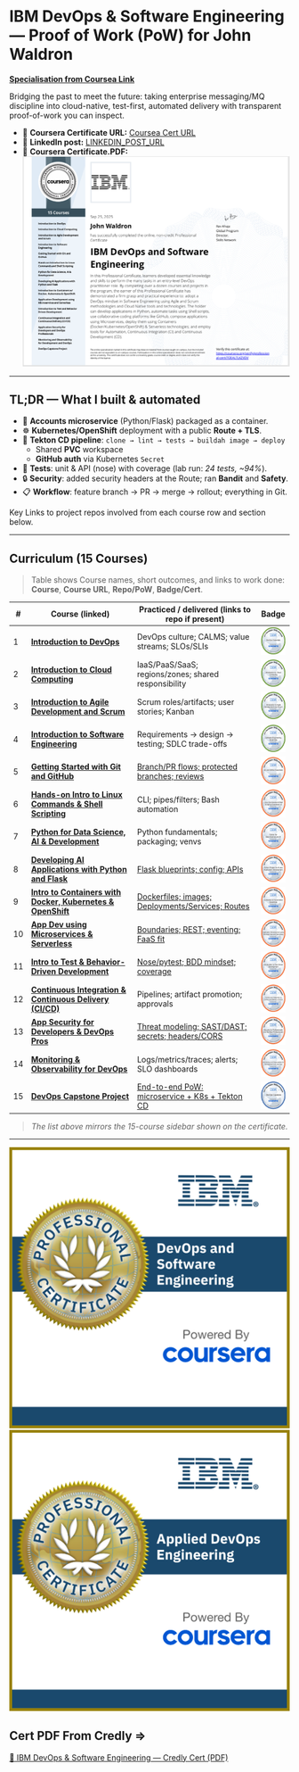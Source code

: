 # IBM DevOps & Software Engineering — Proof of Work (PoW) for **John Waldron**
**[Specialisation from Coursea Link](https://www.coursera.org/professional-certificates/devops-and-software-engineering)**


Bridging the past to meet the future: taking enterprise messaging/MQ discipline into
cloud-native, test-first, automated delivery with transparent proof-of-work you can inspect.

- 🔗 **Coursera Certificate URL:** <!-- update if needed -->
  [Coursea Cert URL](https://coursera.org/verify/professional-cert/70EALTLKZVDV)
- 🧵 **LinkedIn post:** <!-- add your public post URL -->
  [LINKEDIN_POST_URL](https://www.linkedin.com/posts/johndtwaldron_devops-ci-kubernetes-activity-7377097670714163201-x6L3?utm_source=share&utm_medium=member_desktop&rcm=ACoAABU-Qp4BtdglKBjC9FI_b6dDeW8j4nZl2Rs)
- 🔗 **Coursera Certificate.PDF:** <!-- update if needed -->
  [![IBM DevOps & Software Engineering Certificate](JDW-Badges/0.JDW.IrishBitcoinMan.DevOps_Cert.png)](JDW-Certs/0.JDW.IrishBitcoinMan.DevOps-Cert.pdf)

---

## TL;DR — What I built & automated

- 🧩 **Accounts microservice** (Python/Flask) packaged as a container.
- ☸️ **Kubernetes/OpenShift** deployment with a public **Route + TLS**.
- 🤖 **Tekton CD pipeline**: `clone → lint → tests → buildah image → deploy`
  - Shared **PVC** workspace
  - **GitHub auth** via Kubernetes `Secret`
- 🧪 **Tests**: unit & API (nose) with coverage (lab run: *24 tests, ~94%*).
- 🔒 **Security**: added security headers at the Route; ran **Bandit** and **Safety**.
- 📋 **Workflow**: feature branch → PR → merge → rollout; everything in Git.

Key Links to project repos involved from each course row and section below.

---

## Curriculum (15 Courses)

> Table shows Course names, short outcomes, and links to work done:
> **Course**, **Course URL**, **Repo/PoW**, **Badge/Cert**.

| # | Course (linked) | Practiced / delivered (links to repo if present) | Badge |
|---|---|---|---|
| 1 | [**Introduction to DevOps**](https://www.coursera.org/learn/intro-to-devops?specialization=devops-and-software-engineering) | DevOps culture; CALMS; value streams; SLOs/SLIs | [<img src="JDW-Badges/1.devops-essentials.2.png" alt="DevOps badge" height="50">](JDW-Badges/1.devops-essentials.2.png) |
| 2 | [**Introduction to Cloud Computing**](https://www.coursera.org/learn/introduction-to-cloud?specialization=devops-and-software-engineering) | IaaS/PaaS/SaaS; regions/zones; shared responsibility | [<img src="JDW-Badges/2.introduction-to-cloud-computing.png" alt="Cloud badge" height="50">](JDW-Badges/2.introduction-to-cloud-computing.png) |
| 3 | [**Introduction to Agile Development and Scrum**](https://www.coursera.org/learn/agile-development-and-scrum?specialization=devops-and-software-engineering) | Scrum roles/artifacts; user stories; Kanban | [<img src="JDW-Badges/3.introduction-to-agile-development-and-scrum.png" alt="Agile badge" height="50">](JDW-Badges/3.introduction-to-agile-development-and-scrum.png) |
| 4 | [**Introduction to Software Engineering**](https://www.coursera.org/learn/introduction-to-software-engineering?specialization=devops-and-software-engineering) | Requirements → design → testing; SDLC trade-offs | [<img src="JDW-Badges/software-engineering-essentials.png" alt="Software Eng badge" height="50">](JDW-Badges/software-engineering-essentials.png) |
| 5 | [**Getting Started with Git and GitHub**](https://www.coursera.org/learn/getting-started-with-git-and-github?specialization=devops-and-software-engineering) | [Branch/PR flows; protected branches; reviews](https://github.com/johndtwaldron/jbbmo-Introduction-to-Git-and-GitHub) | [<img src="JDW-Badges/5.git-and-github-essentials.png" alt="Git badge" height="50">](JDW-Badges/5.git-and-github-essentials.png) |
| 6 | [**Hands-on Intro to Linux Commands & Shell Scripting**](https://www.coursera.org/learn/hands-on-introduction-to-linux-commands-and-shell-scripting?specialization=devops-and-software-engineering) | CLI; pipes/filters; Bash automation | [<img src="JDW-Badges/6.linux-commands-shell-scripting-essentials-v2.png" alt="Linux badge" height="50">](JDW-Badges/6.linux-commands-shell-scripting-essentials-v2.png) |
| 7 | [**Python for Data Science, AI & Development**](https://www.coursera.org/learn/python-for-applied-data-science-ai?specialization=devops-and-software-engineering) | Python fundamentals; packaging; venvs | [<img src="JDW-Badges/7.python-for-data-science-and-ai.png" alt="PyDS badge" height="50">](JDW-Badges/7.python-for-data-science-and-ai.png) |
| 8 | [**Developing AI Applications with Python and Flask**](https://www.coursera.org/learn/python-project-for-ai-application-development?specialization=devops-and-software-engineering) | [Flask blueprints; config; APIs](https://github.com/johndtwaldron/oaqjp-final-project-emb-ai) | [<img src="JDW-Badges/8.python-project-for-ai-and-application-development.png" alt="Flask AI badge" height="50">](JDW-Badges/8.python-project-for-ai-and-application-development.png) |
| 9 | [**Intro to Containers with Docker, Kubernetes & OpenShift**](https://www.coursera.org/learn/ibm-containers-docker-kubernetes-openshift?specialization=devops-and-software-engineering) | [Dockerfiles; images; Deployments/Services; Routes](https://github.com/johndtwaldron/IBM-guestbook-k8s-lab-JDW-PoW) | [<img src="JDW-Badges/9.containers-kubernetes-essentials.1.png" alt="K8s badge" height="50">](JDW-Badges/9.containers-kubernetes-essentials.1.png) |
| 10 | [**App Dev using Microservices & Serverless**](https://www.coursera.org/learn/applications-development-microservices-serverless-openshift?specialization=devops-and-software-engineering) | [Boundaries; REST; eventing; FaaS fit](https://github.com/johndtwaldron/IBM.App.Dev.Microserv.serverless-JDW-POW) | [<img src="JDW-Badges/10.application-development-using-microservices-and-ser.png" alt="Microservices badge" height="50">](JDW-Badges/10.application-development-using-microservices-and-ser.png) |
| 11 | [**Intro to Test & Behavior-Driven Development**](https://www.coursera.org/learn/test-and-behavior-driven-development-tdd-bdd?specialization=devops-and-software-engineering) |  [Nose/pytest; BDD mindset; coverage](https://github.com/johndtwaldron/IBM-tdd-bdd-final-project-JDW-PoW) | [<img src="JDW-Badges/11.introduction-to-test-driven-development.1.png" alt="TDD/BDD badge" height="50">](JDW-Badges/11.introduction-to-test-driven-development.1.png) |
| 12 | [**Continuous Integration & Continuous Delivery (CI/CD)**](https://www.coursera.org/learn/continuous-integration-and-continuous-delivery-ci-cd?specialization=devops-and-software-engineering) | Pipelines; artifact promotion; approvals | [<img src="JDW-Badges/12.continuous-integration-continuous-delivery-ci-cd.1.png" alt="CI/CD badge" height="50">](JDW-Badges/12.continuous-integration-continuous-delivery-ci-cd.1.png) |
| 13 | [**App Security for Developers & DevOps Pros**](https://www.coursera.org/learn/application-security-for-developers-devops?specialization=devops-and-software-engineering) | [Threat modeling; SAST/DAST; secrets; headers/CORS](https://github.com/johndtwaldron/graphy_server) | [<img src="JDW-Badges/13.devsecops.1757176289358.jpeg" alt="DevSecOps badge" height="50">](JDW-Badges/13.devsecops.1757176289358.jpeg) |
| 14 | [**Monitoring & Observability for DevOps**](https://www.coursera.org/learn/monitoring-and-observability-for-development-and-devops?specialization=devops-and-software-engineering) | Logs/metrics/traces; alerts; SLO dashboards | [<img src="JDW-Badges/14.monitoring-and-observability-for-development-and-de.png" alt="Observability badge" height="50">](JDW-Badges/14.monitoring-and-observability-for-development-and-de.png) |
| 15 | [**DevOps Capstone Project**](https://www.coursera.org/learn/devops-capstone-project?specialization=devops-and-software-engineering) | [End-to-end PoW: microservice + K8s + Tekton CD](https://github.com/johndtwaldron/aolwx-devops-capstone-JDW-PoW) | [<img src="JDW-Badges/15.devops-capstone.png" alt="Capstone badge" height="50">](JDW-Badges/15.devops-capstone.png) |

> _The list above mirrors the 15-course sidebar shown on the certificate._

---

  ![Specialisation-Badge-PNG](JDW-Badges/0.ibm-devops-and-software-engineering-professional-ce.png)
  ![Applied-DevOps-Badge-PNG](JDW-Badges/00.ibm-applied-devops-engineering-professional-certifi.png)
## Cert PDF From Credly => 
  [📄 IBM DevOps & Software Engineering — Credly Cert (PDF)](JDW-Certs/0.IBMDesign20250926-32-l73wo5.pdf)
